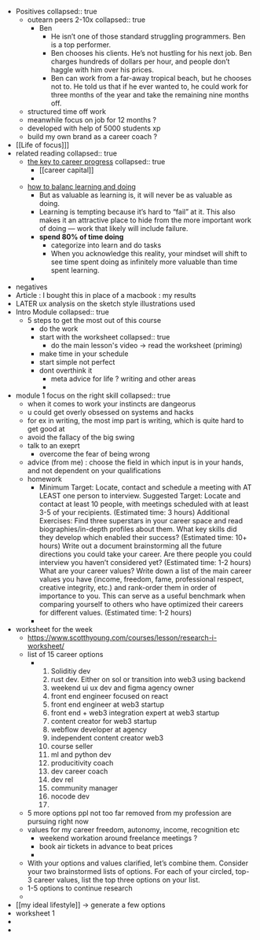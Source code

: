 - Positives
  collapsed:: true
	- outearn peers 2-10x
	  collapsed:: true
		- Ben
			- He isn’t one of those standard struggling programmers. Ben is a top performer.
			- Ben chooses his clients. He’s not hustling for his next job. Ben charges hundreds of dollars per hour, and people don’t haggle with him over his prices.
			- Ben can work from a far-away tropical beach, but he chooses not to. He told us that if he ever wanted to, he could work for three months of the year and take the remaining nine months off.
	- structured time off work
	- meanwhile focus on job for 12 months ?
	- developed with help of 5000 students xp
	- build my own brand as a career coach ?
- [[Life of focus]]]
- related reading
  collapsed:: true
	- [the key to career progress](https://www.scotthyoung.com/blog/2022/08/21/key-career-progress/?utm_source=pocket_mylist)
	  collapsed:: true
		- [[career capital]]
		-
	- [how to balanc learning and doing](https://medium.com/an-idea-for-you/learning-vs-doing-93edd2059218?utm_source=pocket_mylist)
		- But as valuable as learning is, it will never be as valuable as doing.
		- Learning is tempting because it’s hard to “fail” at it. This also makes it an attractive place to hide from the more important work of doing — work that likely will include failure.
		- **spend 80% of time doing**
			- categorize into learn and do tasks
			- When you acknowledge this reality, your mindset will shift to see time spent doing as infinitely more valuable than time spent learning.
		-
- negatives
- Article : I bought this in place of a macbook : my results
- LATER  ux analysis on the sketch style illustrations used
- Intro Module
  collapsed:: true
	- 5 steps to get the most out of this course
		- do the work
		- start with the worksheet
		  collapsed:: true
			- do the main lesson's video -> read the worksheet  (priming)
		- make time in your schedule
		- start simple not perfect
		- dont overthink it
			- meta advice for life ? writing and other areas
			-
- module 1 focus on the right skill
  collapsed:: true
	- when it comes to work your instincts are dangeorus
	- u could get overly obsessed on systems and hacks
	- for ex in writing, the most imp part is writing, which is quite hard to get good at
	- avoid the fallacy of the big swing
	- talk to an exeprt
		- overcome the fear of being wrong
	- advice (from me) : choose the field in which input is in your hands, and not dependent on your qualifications
	- homework
		- Minimum Target: Locate, contact and schedule a meeting with AT LEAST one person to interview.
		  Suggested Target: Locate and contact at least 10 people, with meetings scheduled with at least 3-5 of your recipients. (Estimated time: 3 hours)
		  Additional Exercises:
		  Find three superstars in your career space and read biographies/in-depth profiles about them. What key skills did they develop which enabled their success? (Estimated time: 10+ hours)
		  Write out a document brainstorming all the future directions you could take your career. Are there people you could interview you haven’t considered yet? (Estimated time: 1-2 hours)
		  What are your career values? Write down a list of the main career values you have (income, freedom, fame, professional respect, creative integrity, etc.) and rank-order them in order of importance to you. This can serve as a useful benchmark when comparing yourself to others who have optimized their careers for different values. (Estimated time: 1-2 hours)
		-
- worksheet for the week
	- https://www.scotthyoung.com/courses/lesson/research-i-worksheet/
	- list of 15 career options
		- 1. Soliditiy dev 
		  2. rust dev. Either on sol or transition into web3 using backend
		  3.  weekend ui ux dev and figma agency owner
		  4. front end engineer focused on react
		  5. front end engineer at web3 startup
		  6. front end + web3 integration expert at web3 startup
		  7. content creator for web3 startup
		  8. webflow developer at agency
		  9. independent content creator web3
		  10. course seller 
		  11. ml and python dev
		  12. producitivity coach
		  13. dev career coach
		  14. dev rel 
		  15. community manager
		  16. nocode dev
		  17.
	- 5 more options ppl not too far removed from my profession are pursuing right now
	- values for my career freedom, autonomy, income, recognition etc
		- weekend workation around freelance meetings ?
		- book air tickets in advance to beat prices
		-
	- With your options and values clarified, let’s combine them. Consider your two brainstormed lists of options. For each of your circled, top-3 career values, list the top three options on your list.
	- 1-5 options to continue research
	-
- [[my ideal lifestyle]] -> generate a few options
- worksheet 1
-
-